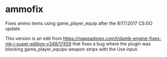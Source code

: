 # ammofix

Fixes ammo items using game_player_equip after the 8/17/2017 CS:GO update.

This version is an edit from https://mapeadores.com/t/dumb-engine-fixes-mk-i-super-edition-v348/17459 that fixes a bug where the plugin was blocking game_player_equips weapon strips with the Use input.